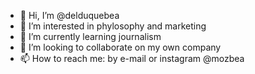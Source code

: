 - 👋 Hi, I’m @delduquebea
- 👀 I’m interested in phylosophy and marketing
- 🌱 I’m currently learning journalism
- 💞️ I’m looking to collaborate on my own company
- 📫 How to reach me: by e-mail or instagram @mozbea

<!---
delduquebea/delduquebea is a ✨ special ✨ repository because its `README.md` (this file) appears on your GitHub profile.
You can click the Preview link to take a look at your changes.
--->

